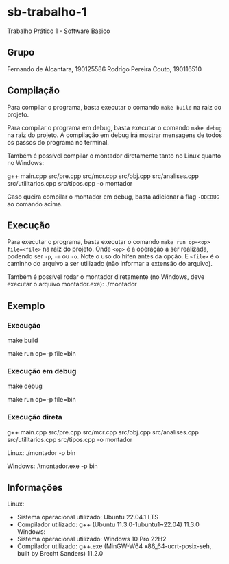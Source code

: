 # sb-trabalho-1

Trabalho Prático 1 - Software Básico

## Grupo
Fernando de Alcantara, 190125586
Rodrigo Pereira Couto, 190116510 

## Compilação
Para compilar o programa, basta executar o comando `make build` na raiz do projeto.

Para compilar o programa em debug, basta executar o comando `make debug` na raiz do projeto. 
A compilação em debug irá mostrar mensagens de todos os passos do programa no terminal.

Também é possível compilar o montador diretamente tanto no Linux quanto no Windows:

g++ main.cpp src/pre.cpp src/mcr.cpp src/obj.cpp src/analises.cpp src/utilitarios.cpp src/tipos.cpp -o montador

Caso queira compilar o montador em debug, basta adicionar a flag `-DDEBUG` ao comando acima.

## Execução
Para executar o programa, basta executar o comando `make run op=<op> file=<file>` na raiz do projeto.
Onde `<op>` é a operação a ser realizada, podendo ser `-p`, `-m` ou `-o`. Note o uso do hífen antes da opção.
E `<file>` é o caminho do arquivo a ser utilizado (não informar a extensão do arquivo).

Também é possível rodar o montador diretamente (no Windows, deve executar o arquivo montador.exe):
./montador <op> <file>

## Exemplo
### Execução
make build

make run op=-p file=bin

### Execução em debug
make debug

make run op=-p file=bin

### Execução direta
g++ main.cpp src/pre.cpp src/mcr.cpp src/obj.cpp src/analises.cpp src/utilitarios.cpp src/tipos.cpp -o montador

Linux: ./montador -p bin

Windows: .\montador.exe -p bin

## Informações
Linux:
- Sistema operacional utilizado: Ubuntu 22.04.1 LTS
- Compilador utilizado: g++ (Ubuntu 11.3.0-1ubuntu1~22.04) 11.3.0
Windows:
- Sistema operacional utilizado: Windows 10 Pro 22H2
- Compilador utilizado: g++.exe (MinGW-W64 x86_64-ucrt-posix-seh, built by Brecht Sanders) 11.2.0
  
